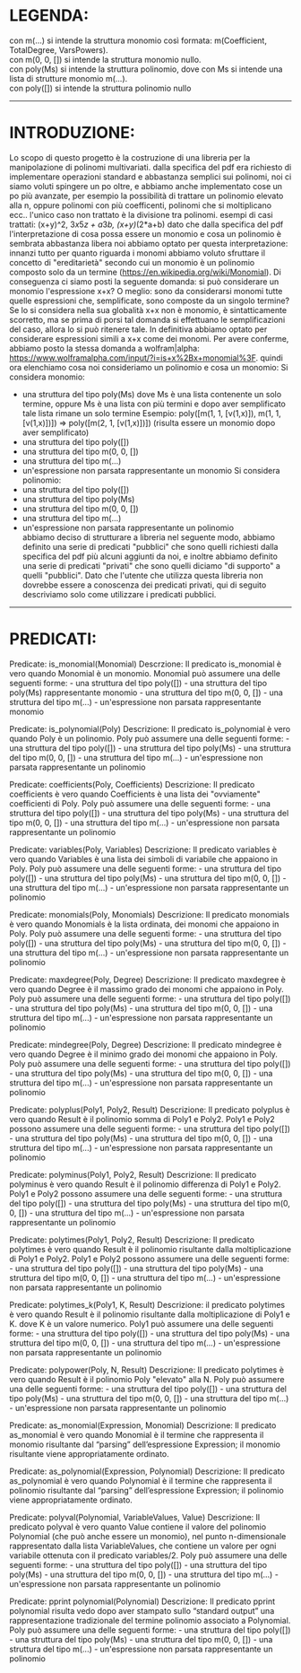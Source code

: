 # LEGENDA:  
con m(...) si intende la struttura monomio così formata: m(Coefficient, TotalDegree, VarsPowers).  
con m(0, 0, []) si intende la struttura monomio nullo.  
con poly(Ms) si intende la struttura polinomio, dove con Ms si intende una lista di strutture monomio m(...).  
con poly([]) si intende la struttura polinomio nullo   
  
----------------------------------------------------------------------------------------------  
  
# INTRODUZIONE:  
Lo scopo di questo progetto è la costruzione di una libreria per la manipolazione di polinomi multivariati.
dalla specifica del pdf era richiesto di implementare operazioni standard e abbastanza semplici sui polinomi, noi ci siamo
voluti spingere un po oltre, e abbiamo anche implementato cose un po più avanzate, per esempio la possibilità di trattare un polinomio elevato alla n, oppure polinomi con più coefficenti, polinomi che si moltiplicano ecc..
l'unico caso non trattato è la divisione tra polinomi.
esempi di casi trattati: (x+y)^2, 3*x*5*z + a*3*b, (x+y)*(2*a+b)
dato che dalla specifica del pdf l'interpretazione di cosa possa essere un monomio e cosa un polinomio è sembrata abbastanza libera
noi abbiamo optato per questa interpretazione:
innanzi tutto per quanto riguarda i monomi abbiamo voluto sfruttare il concetto di "ereditarietà" secondo cui un monomio è un polinomio composto solo da un termine (https://en.wikipedia.org/wiki/Monomial).
Di conseguenza ci siamo posti la seguente domanda:
si può considerare un monomio l'espressione x+x? O meglio:
sono da considerarsi monomi tutte quelle espressioni che, semplificate, sono composte da un singolo termine?
Se lo si considera nella sua globalità x+x non è monomio, è sintatticamente scorretto, ma se prima di porsi tal domanda si effettuano le semplificazioni del caso, allora lo si può ritenere tale.
In definitiva abbiamo optato per considerare espressioni simili a x+x come dei monomi.
Per avere conferme, abbiamo posto la stessa domanda a wolfram|alpha:
https://www.wolframalpha.com/input/?i=is+x%2Bx+monomial%3F.
quindi ora elenchiamo cosa noi consideriamo un polinomio e cosa un monomio:
Si considera monomio:
  - una struttura del tipo poly(Ms) dove Ms è una lista contenente un solo termine, 
    oppure Ms è una lista con più termini e dopo aver semplificato tale lista rimane un solo termine
    Esempio: poly([m(1, 1, [v(1,x)]), m(1, 1, [v(1,x)])]) => poly([m(2, 1, [v(1,x)])]) (risulta essere un monomio dopo aver semplificato)
  - una struttura del tipo poly([])
  - una struttura del tipo m(0, 0, [])
  - una struttura del tipo m(...)
  - un'espressione non parsata rappresentante un monomio
Si considera polinomio:
  - una struttura del tipo poly([])
  - una struttura del tipo poly(Ms)
  - una struttura del tipo m(0, 0, [])
  - una struttura del tipo m(...)
  - un'espressione non parsata rappresentante un polinomio  
abbiamo deciso di strutturare a libreria nel seguente modo, abbiamo definito una serie di predicati "pubblici" che sono quelli richiesti dalla specifica del pdf più alcuni aggiunti da noi, e inoltre abbiamo definito una serie di predicati "privati" che sono quelli diciamo 
"di supporto" a quelli "pubblici".
Dato che l'utente che utilizza questa libreria non dovrebbe essere a conoscenza dei predicati privati, qui di seguito descriviamo solo come utilizzare i predicati pubblici.

----------------------------------------------------------------------------------------------

# PREDICATI:
Predicate: is_monomial(Monomial)
Descrzione: Il predicato is_monomial è vero quando Monomial è un monomio.
            Monomial può assumere una delle seguenti forme:
 	    - una struttura del tipo poly([])
  	    - una struttura del tipo poly(Ms) rappresentante monomio
  	    - una struttura del tipo m(0, 0, [])
  	    - una struttura del tipo m(...)
  	    - un'espressione non parsata rappresentante monomio   

Predicate: is_polynomial(Poly)
Descrizione: Il predicato is_polynomial è vero quando Poly è un polinomio.
    	     Poly può assumere una delle seguenti forme:
 	     - una struttura del tipo poly([])
  	     - una struttura del tipo poly(Ms)
  	     - una struttura del tipo m(0, 0, [])
  	     - una struttura del tipo m(...)
  	     - un'espressione non parsata rappresentante un polinomio        

Predicate: coefficients(Poly, Coefficients)
Descrizione: Il predicato coefficients è vero quando Coefficients è una lista dei "ovviamente" coefficienti di Poly.
             Poly può assumere una delle seguenti forme:
 	     - una struttura del tipo poly([])
  	     - una struttura del tipo poly(Ms)
  	     - una struttura del tipo m(0, 0, [])
  	     - una struttura del tipo m(...)
  	     - un'espressione non parsata rappresentante un polinomio    
	      
Predicate: variables(Poly, Variables)
Descrizione: Il predicato variables è vero quando Variables è una lista dei simboli di variabile che appaiono in Poly.
  	     Poly può assumere una delle seguenti forme:
 	     - una struttura del tipo poly([])
  	     - una struttura del tipo poly(Ms)
  	     - una struttura del tipo m(0, 0, [])
  	     - una struttura del tipo m(...)
  	     - un'espressione non parsata rappresentante un polinomio   
  	       
Predicate: monomials(Poly, Monomials)
Descrizione: Il predicato monomials è vero quando Monomials è la lista ordinata, dei monomi che
	     appaiono in Poly.
	     Poly può assumere una delle seguenti forme:
 	     - una struttura del tipo poly([])
  	     - una struttura del tipo poly(Ms)
  	     - una struttura del tipo m(0, 0, [])
  	     - una struttura del tipo m(...)
  	     - un'espressione non parsata rappresentante un polinomio     
	      
Predicate: maxdegree(Poly, Degree)
Descrizione: Il predicato maxdegree è vero quando Degree è il massimo grado dei monomi che appaiono in Poly.
  	     Poly può assumere una delle seguenti forme:
 	     - una struttura del tipo poly([])
  	     - una struttura del tipo poly(Ms)
  	     - una struttura del tipo m(0, 0, [])
  	     - una struttura del tipo m(...)
  	     - un'espressione non parsata rappresentante un polinomio   
  	      
Predicate: mindegree(Poly, Degree)
Descrizione: Il predicato mindegree è vero quando Degree è il minimo grado dei monomi che appaiono in Poly.
	     Poly può assumere una delle seguenti forme:
 	     - una struttura del tipo poly([])
  	     - una struttura del tipo poly(Ms)
  	     - una struttura del tipo m(0, 0, [])
  	     - una struttura del tipo m(...)
  	     - un'espressione non parsata rappresentante un polinomio     
	      
Predicate: polyplus(Poly1, Poly2, Result)
Descrizione: Il predicato polyplus è vero quando Result è il polinomio somma di Poly1 e Poly2.
	     Poly1 e Poly2 possono assumere una delle seguenti forme:
 	     - una struttura del tipo poly([])
  	     - una struttura del tipo poly(Ms)
  	     - una struttura del tipo m(0, 0, [])
  	     - una struttura del tipo m(...)
  	     - un'espressione non parsata rappresentante un polinomio      

Predicate: polyminus(Poly1, Poly2, Result)
Descrizione: Il predicato polyminus è vero quando Result è il polinomio differenza di Poly1 e Poly2.
      	     Poly1 e Poly2 possono assumere una delle seguenti forme:
 	     - una struttura del tipo poly([])
  	     - una struttura del tipo poly(Ms)
  	     - una struttura del tipo m(0, 0, [])
  	     - una struttura del tipo m(...)
  	     - un'espressione non parsata rappresentante un polinomio      

Predicate: polytimes(Poly1, Poly2, Result)
Descrizione: Il predicato polytimes è vero quando Result è il polinomio 
	     risultante dalla moltiplicazione di Poly1 e Poly2.
	     Poly1 e Poly2 possono assumere una delle seguenti forme:
 	     - una struttura del tipo poly([])
  	     - una struttura del tipo poly(Ms)
  	     - una struttura del tipo m(0, 0, [])
  	     - una struttura del tipo m(...)
  	     - un'espressione non parsata rappresentante un polinomio 

Predicate: polytimes_k(Poly1, K, Result)
Descrizione: il predicato polytimes è vero quando Result è 
 	     il polinomio risultante dalla moltiplicazione di Poly1 e K.
 	     dove K è un valore numerico.
	     Poly1 può assumere una delle seguenti forme:
 	     - una struttura del tipo poly([])
  	     - una struttura del tipo poly(Ms)
  	     - una struttura del tipo m(0, 0, [])
  	     - una struttura del tipo m(...)
  	     - un'espressione non parsata rappresentante un polinomio      	          

Predicate: polypower(Poly, N, Result)
Descrizione: Il predicato polytimes è vero quando Result è il polinomio Poly "elevato" alla N.
	     Poly può assumere una delle seguenti forme:
 	     - una struttura del tipo poly([])
  	     - una struttura del tipo poly(Ms)
  	     - una struttura del tipo m(0, 0, [])
  	     - una struttura del tipo m(...)
  	     - un'espressione non parsata rappresentante un polinomio   
	     
Predicate: as_monomial(Expression, Monomial)
Descrizione: Il predicato as_monomial è vero quando Monomial è il termine che rappresenta il monomio risultante dal
	     “parsing” dell’espressione Expression; il monomio risultante viene appropriatamente ordinato.

Predicate: as_polynomial(Expression, Polynomial)
Descrizione: Il predicato as_polynomial è vero quando Polynomial è il termine che rappresenta il polinomio risultante
	     dal “parsing” dell’espressione Expression; il polinomio viene appropriatamente ordinato.

Predicate: polyval(Polynomial, VariableValues, Value)
Descrizione: Il predicato polyval è vero quanto Value contiene il valore del polinomio Polynomial (che può anche
	     essere un monomio), nel punto n-dimensionale rappresentato dalla lista VariableValues, che contiene un
             valore per ogni variabile ottenuta con il predicato variables/2.
	     Poly può assumere una delle seguenti forme:
 	     - una struttura del tipo poly([])
  	     - una struttura del tipo poly(Ms)
  	     - una struttura del tipo m(0, 0, [])
  	     - una struttura del tipo m(...)
  	     - un'espressione non parsata rappresentante un polinomio   
	     
Predicate: pprint polynomial(Polynomial)
Descrizione: Il predicato pprint polynomial risulta vedo dopo aver stampato sullo “standard output” una rappresentazione tradizionale del 		     termine polinomio associato a Polynomial. 
	     Poly può assumere una delle seguenti forme:
 	     - una struttura del tipo poly([])
  	     - una struttura del tipo poly(Ms)
  	     - una struttura del tipo m(0, 0, [])
  	     - una struttura del tipo m(...)
  	     - un'espressione non parsata rappresentante un polinomio   

